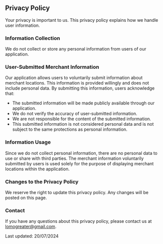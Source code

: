 ## Privacy Policy

Your privacy is important to us. This privacy policy explains how we handle user information.

### Information Collection

We do not collect or store any personal information from users of our application.

### User-Submitted Merchant Information

Our application allows users to voluntarily submit information about merchant locations. This information is provided willingly and does not include personal data. By submitting this information, users acknowledge that:

- The submitted information will be made publicly available through our application.
- We do not verify the accuracy of user-submitted information.
- We are not responsible for the content of the submitted information.
- This submitted information is not considered personal data and is not subject to the same protections as personal information.

### Information Usage

Since we do not collect personal information, there are no personal data to use or share with third parties. The merchant information voluntarily submitted by users is used solely for the purpose of displaying merchant locations within the application.

### Changes to the Privacy Policy

We reserve the right to update this privacy policy. Any changes will be posted on this page.

### Contact

If you have any questions about this privacy policy, please contact us at lomogreater@gmail.com.

Last updated: 20/07/2024
